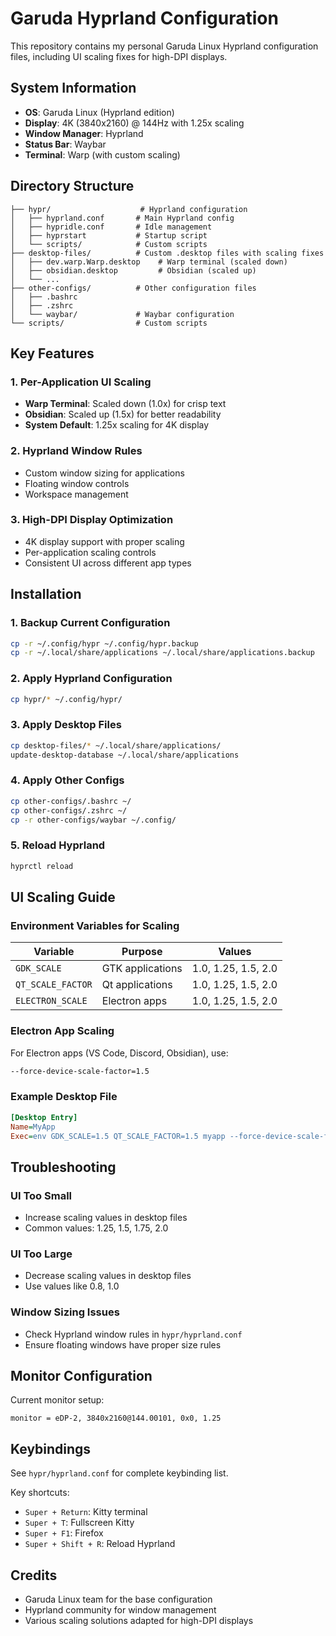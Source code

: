 # Garuda Hyprland Configuration

This repository contains my personal Garuda Linux Hyprland configuration files, including UI scaling fixes for high-DPI displays.

## System Information

- **OS**: Garuda Linux (Hyprland edition)
- **Display**: 4K (3840x2160) @ 144Hz with 1.25x scaling
- **Window Manager**: Hyprland
- **Status Bar**: Waybar
- **Terminal**: Warp (with custom scaling)

## Directory Structure

```
├── hypr/                    # Hyprland configuration
│   ├── hyprland.conf       # Main Hyprland config
│   ├── hypridle.conf       # Idle management
│   ├── hyprstart           # Startup script
│   └── scripts/            # Custom scripts
├── desktop-files/          # Custom .desktop files with scaling fixes
│   ├── dev.warp.Warp.desktop    # Warp terminal (scaled down)
│   ├── obsidian.desktop         # Obsidian (scaled up)
│   └── ...
├── other-configs/          # Other configuration files
│   ├── .bashrc
│   ├── .zshrc
│   └── waybar/             # Waybar configuration
└── scripts/                # Custom scripts
```

## Key Features

### 1. Per-Application UI Scaling
- **Warp Terminal**: Scaled down (1.0x) for crisp text
- **Obsidian**: Scaled up (1.5x) for better readability
- **System Default**: 1.25x scaling for 4K display

### 2. Hyprland Window Rules
- Custom window sizing for applications
- Floating window controls
- Workspace management

### 3. High-DPI Display Optimization
- 4K display support with proper scaling
- Per-application scaling controls
- Consistent UI across different app types

## Installation

### 1. Backup Current Configuration
```bash
cp -r ~/.config/hypr ~/.config/hypr.backup
cp -r ~/.local/share/applications ~/.local/share/applications.backup
```

### 2. Apply Hyprland Configuration
```bash
cp hypr/* ~/.config/hypr/
```

### 3. Apply Desktop Files
```bash
cp desktop-files/* ~/.local/share/applications/
update-desktop-database ~/.local/share/applications
```

### 4. Apply Other Configs
```bash
cp other-configs/.bashrc ~/
cp other-configs/.zshrc ~/
cp -r other-configs/waybar ~/.config/
```

### 5. Reload Hyprland
```bash
hyprctl reload
```

## UI Scaling Guide

### Environment Variables for Scaling

| Variable | Purpose | Values |
|----------|---------|--------|
| `GDK_SCALE` | GTK applications | 1.0, 1.25, 1.5, 2.0 |
| `QT_SCALE_FACTOR` | Qt applications | 1.0, 1.25, 1.5, 2.0 |
| `ELECTRON_SCALE` | Electron apps | 1.0, 1.25, 1.5, 2.0 |

### Electron App Scaling
For Electron apps (VS Code, Discord, Obsidian), use:
```bash
--force-device-scale-factor=1.5
```

### Example Desktop File
```ini
[Desktop Entry]
Name=MyApp
Exec=env GDK_SCALE=1.5 QT_SCALE_FACTOR=1.5 myapp --force-device-scale-factor=1.5
```

## Troubleshooting

### UI Too Small
- Increase scaling values in desktop files
- Common values: 1.25, 1.5, 1.75, 2.0

### UI Too Large
- Decrease scaling values in desktop files
- Use values like 0.8, 1.0

### Window Sizing Issues
- Check Hyprland window rules in `hypr/hyprland.conf`
- Ensure floating windows have proper size rules

## Monitor Configuration

Current monitor setup:
```
monitor = eDP-2, 3840x2160@144.00101, 0x0, 1.25
```

## Keybindings

See `hypr/hyprland.conf` for complete keybinding list.

Key shortcuts:
- `Super + Return`: Kitty terminal
- `Super + T`: Fullscreen Kitty
- `Super + F1`: Firefox
- `Super + Shift + R`: Reload Hyprland

## Credits

- Garuda Linux team for the base configuration
- Hyprland community for window management
- Various scaling solutions adapted for high-DPI displays
